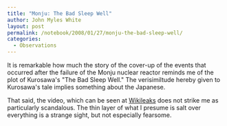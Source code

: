 ```yaml
---
title: "Monju: The Bad Sleep Well"
author: John Myles White
layout: post
permalink: /notebook/2008/01/27/monju-the-bad-sleep-well/
categories:
  - Observations
---
```


It is remarkable how much the story of the cover-up of the events that occurred after the failure of the Monju nuclear reactor reminds me of the plot of Kurosawa's "The Bad Sleep Well." The verisimiltude hereby given to Kurosawa's tale implies something about the Japanese.

That said, the video, which can be seen at [Wikileaks](http://wikileaks.org/wiki/The_Monju_nuclear_reactor_leak) does not strike me as particularly scandalous. The thin layer of what I presume is salt over everything is a strange sight, but not especially fearsome.
